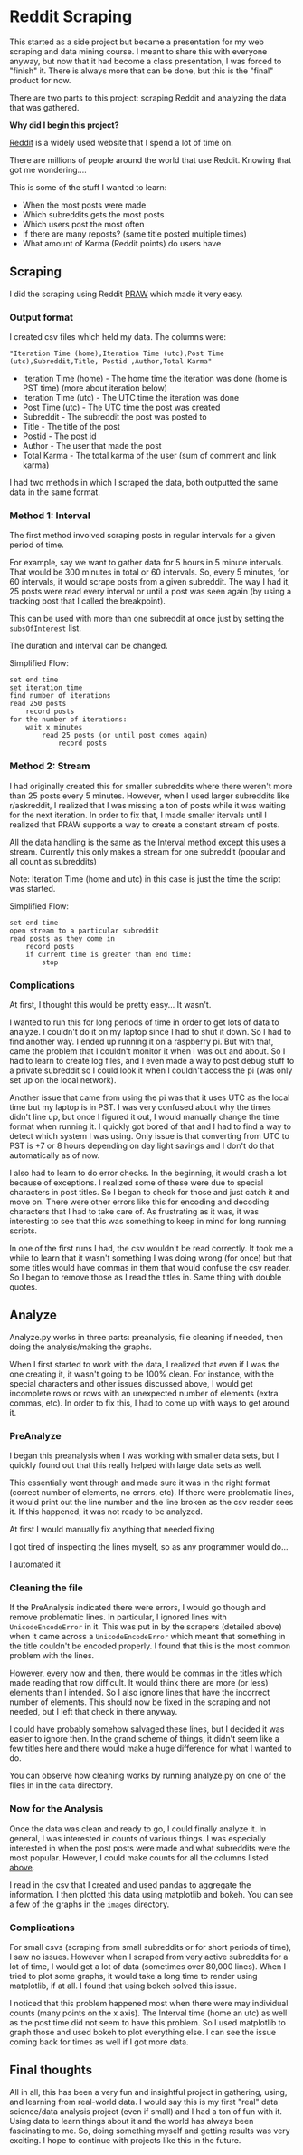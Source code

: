 # Reddit Scraping 

This started as a side project but became a presentation for my web scraping and data mining course.
I meant to share this with everyone anyway, but now that it had become a class presentation, I was forced to "finish" it. 
There is always more that can be done, but this is the "final" product for now.

There are two parts to this project: scraping Reddit and analyzing the data that was gathered. 


**Why did I begin this project?**


[Reddit](reddit.com) is a widely used website that I spend a lot of time on. 

There are millions of people around the world that use Reddit. Knowing that got me wondering....

This is some of the stuff I wanted to learn:
* When the most posts were made
* Which subreddits gets the most posts
* Which users post the most often
* If there are many reposts? (same title posted multiple times) 
* What amount of Karma (Reddit points) do users have




## Scraping 

I did the scraping using Reddit [PRAW](https://praw.readthedocs.io/en/latest/) which made it very easy. 


### Output format

I created csv files which held my data. The columns were:

`"Iteration Time (home),Iteration Time (utc),Post Time (utc),Subreddit,Title, Postid ,Author,Total Karma"`


* Iteration Time (home) - The home time the iteration was done (home is PST time) (more about iteration below)
* Iteration Time (utc)  - The UTC time the iteration was done 
* Post Time (utc)       - The UTC time the post was created 
* Subreddit             - The subreddit the post was posted to
* Title                 - The title of the post
* Postid                - The post id
* Author                - The user that made the post
* Total Karma           - The total karma of the user (sum of comment and link karma)

I had two methods in which I scraped the data, both outputted the same data in the same format. 

### Method 1: Interval

The first method involved scraping posts in regular intervals for a given period of time. 

For example, say we want to gather data for 5 hours in 5 minute intervals. That would be 300 minutes in total or 60 intervals. 
So, every 5 minutes, for 60 intervals, it would scrape posts from a given subreddit. The way I had it,  25 posts were read every interval or until a post was seen again (by using a tracking post that I called the breakpoint). 


This can be used with more than one subreddit at once just by setting the `subsOfInterest` list. 


The duration and interval can be changed.


Simplified Flow:

```
set end time
set iteration time
find number of iterations
read 250 posts
    record posts
for the number of iterations:
    wait x minutes
        read 25 posts (or until post comes again)
            record posts
```

### Method 2: Stream 


I had originally created this for smaller subreddits where there weren't more than 25 posts every 5 minutes. However, when I used larger subreddits like r/askreddit, I realized that I was missing a ton of posts while it was waiting for the next iteration. In order to fix that, I made smaller itervals until I realized that PRAW supports a way to create a constant stream of posts.


All the data handling is the same as the Interval method except this uses a stream. Currently this only makes a stream for one subreddit (popular and all count as subreddits)


Note: Iteration Time (home and utc) in this case is just the time the script was started. 


Simplified Flow:


```
set end time 
open stream to a particular subreddit 
read posts as they come in
    record posts 
    if current time is greater than end time:
        stop
```

### Complications  


At first, I thought this would be pretty easy... It wasn't.


I wanted to run this for long periods of time in order to get lots of data to analyze. I couldn't do it on my laptop since I had to shut it down. So I had to find another way. I ended up running it on a raspberry pi. But with that, came the problem that I couldn't monitor it when I was out and about. So I had to learn to create log files, and I even made a way to post debug stuff to a private subreddit so I could look it when I couldn't access the pi (was only set up on the local network). 



Another issue that came from using the pi was that it uses UTC as the local time but my laptop is in PST. I was very confused about why the times didn't line up, but once I figured it out, I would manually change the time format when running it. I quickly got bored of that and I had to find a way to detect which system I was using. Only issue is that converting from UTC to PST is +7 or 8 hours depending on day light savings and I don't do that automatically as of now. 


I also had to learn to do error checks. In the beginning, it would crash a lot because of exceptions. I realized some of these were due to special characters in post titles. So I began to check for those and just catch it and move on. There were other errors like this for encoding and decoding characters that I had to take care of. As frustrating as it was, it was interesting to see that this was something to keep in mind for long running scripts.


In one of the first runs I had, the csv wouldn't be read correctly. It took me a while to learn that it wasn't something I was doing wrong (for once) but that some titles would have commas in them that would confuse the csv reader. So I began to remove those as I read the titles in. Same thing with double quotes.


## Analyze 


Analyze.py works in three parts: preanalysis, file cleaning if needed, then doing the analysis/making the graphs. 


When I first started to work with the data, I realized that even if I was the one creating it, it wasn't going to be 100% clean. For instance, with the special characters and other issues discussed above, I would get incomplete rows or rows with an unexpected number of elements (extra commas, etc). In order to fix this, I had to come up with ways to get around it. 


### PreAnalyze 


I began this preanalysis when I was working with smaller data sets, but I quickly found out that this really helped with large data sets as well. 

This essentially went through and made sure it was in the right format (correct number of elements, no errors, etc). If there were problematic lines, it would print out the line number and the line broken as the csv reader sees it. If this happened, it was not ready to be analyzed.


At first I would manually fix anything that needed fixing


I got tired of inspecting the lines myself, so as any programmer would do...


I automated it


### Cleaning the file


If the PreAnalysis indicated there were errors, I would go though and remove problematic lines. In particular, I ignored lines with `UnicodeEncodeError` in it. This was put in by the scrapers (detailed above) when it came across a `UnicodeEncodeError` which meant that something in the title couldn't be encoded properly. I found that this is the most common  problem with the lines. 


However, every now and then, there would be commas in the titles which made reading that row difficult. It would think there are more (or less) elements than I intended. So I also ignore lines that have the incorrect number of elements. This should now be fixed in the scraping and not needed, but I left that check in there anyway.



I could have probably somehow salvaged these lines, but I decided it was easier to ignore then. In the grand scheme of things, it didn't seem like a few titles here and there would make a huge difference for what I wanted to do. 


You can observe how cleaning works by running  analyze.py on one of the files in in the `data` directory. 


### Now for the Analysis

Once the data was clean and ready to go, I could finally analyze it. In general, I was interested in counts of various things. I was especially interested in when the post posts were made and what subreddits were the most popular. However, I could make counts for all the columns listed [above](#output-format). 


I read in the csv that I created and used pandas to aggregate the information. I then plotted this data using matplotlib and bokeh. You can see a few of the graphs in the `images` directory.

### Complications
For small csvs (scraping from small subreddits or for short periods of time), I saw no issues. However when I scraped from very active subreddits for a lot of time, I would get a lot of data (sometimes over 80,000 lines). When I tried to plot some graphs, it would take a long time to render using matplotlib, if at all. I found that using bokeh solved this issue.


I noticed that this problem happened most when there were may individual counts (many points on the x axis). The Interval time (home an utc) as well as the post time did not seem to have this problem. So I used matplotlib to graph those and used bokeh to plot everything else. I can see the issue coming back for times as well if I got more data.

## Final thoughts

All in all, this has been a very fun and insightful project in gathering, using, and learning from real-world data. I would say this is my first "real" data science/data analysis project (even if small) and I had a ton of fun with it. Using data to learn things about it and the world has always been fascinating to me. So, doing something myself and getting results was very exciting. I hope to continue with projects like this in the future. 